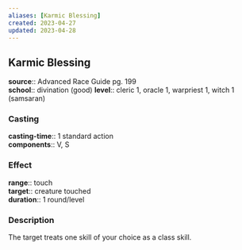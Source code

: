 ```yaml
---
aliases: [Karmic Blessing]
created: 2023-04-27
updated: 2023-04-28
---
```


## Karmic Blessing

**source**:: Advanced Race Guide pg. 199  
**school**:: divination (good)
**level**:: cleric 1, oracle 1, warpriest 1, witch 1 (samsaran)

### Casting

**casting-time**:: 1 standard action  
**components**:: V, S

### Effect

**range**:: touch  
**target**:: creature touched  
**duration**:: 1 round/level

### Description

The target treats one skill of your choice as a class skill.
